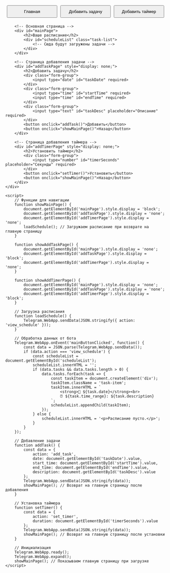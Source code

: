 <!DOCTYPE html>
<html>
<head>
    <title>Schedule Manager</title>
    <meta charset="UTF-8">
    <script src="https://telegram.org/js/telegram-web-app.js"></script>
    <style>
        body { font-family: Arial, sans-serif; padding: 20px; }
        .container { max-width: 600px; margin: 0 auto; }
        .section { margin-bottom: 30px; }
        .form-group { margin-bottom: 15px; }
        input, button { width: 100%; padding: 10px; margin-bottom: 10px; }
        .nav { display: flex; justify-content: space-between; margin-bottom: 20px; }
        .nav button { flex: 1; margin: 0 5px; }
        .task-list { margin-top: 20px; }
        .task-item { padding: 10px; border: 1px solid #ccc; margin-bottom: 10px; border-radius: 5px; }
    </style>
</head>
<body>
    <div class="container">
        <!-- Навигация -->
        <div class="nav">
            <button onclick="showMainPage()">Главная</button>
            <button onclick="showAddTaskPage()">Добавить задачу</button>
            <button onclick="showAddTimerPage()">Добавить таймер</button>
        </div>

        <!-- Основная страница -->
        <div id="mainPage">
            <h2>Ваше расписание</h2>
            <div id="scheduleList" class="task-list">
                <!-- Сюда будут загружены задачи -->
            </div>
        </div>

        <!-- Страница добавления задачи -->
        <div id="addTaskPage" style="display: none;">
            <h2>Добавить задачу</h2>
            <div class="form-group">
                <input type="date" id="taskDate" required>
            </div>
            <div class="form-group">
                <input type="time" id="startTime" required>
                <input type="time" id="endTime" required>
            </div>
            <div class="form-group">
                <input type="text" id="taskDesc" placeholder="Описание" required>
            </div>
            <button onclick="addTask()">Добавить</button>
            <button onclick="showMainPage()">Назад</button>
        </div>

        <!-- Страница добавления таймера -->
        <div id="addTimerPage" style="display: none;">
            <h2>Установить таймер</h2>
            <div class="form-group">
                <input type="number" id="timerSeconds" placeholder="Секунды" required>
            </div>
            <button onclick="setTimer()">Установить</button>
            <button onclick="showMainPage()">Назад</button>
        </div>
    </div>

    <script>
        // Функции для навигации
        function showMainPage() {
            document.getElementById('mainPage').style.display = 'block';
            document.getElementById('addTaskPage').style.display = 'none';
            document.getElementById('addTimerPage').style.display = 'none';
            loadSchedule(); // Загружаем расписание при возврате на главную страницу
        }

        function showAddTaskPage() {
            document.getElementById('mainPage').style.display = 'none';
            document.getElementById('addTaskPage').style.display = 'block';
            document.getElementById('addTimerPage').style.display = 'none';
        }

        function showAddTimerPage() {
            document.getElementById('mainPage').style.display = 'none';
            document.getElementById('addTaskPage').style.display = 'none';
            document.getElementById('addTimerPage').style.display = 'block';
        }

        // Загрузка расписания
        function loadSchedule() {
            Telegram.WebApp.sendData(JSON.stringify({ action: 'view_schedule' }));
        }

        // Обработка данных от бота
        Telegram.WebApp.onEvent('mainButtonClicked', function() {
            const data = JSON.parse(Telegram.WebApp.sendData());
            if (data.action === 'view_schedule') {
                const scheduleList = document.getElementById('scheduleList');
                scheduleList.innerHTML = '';
                if (data.tasks && data.tasks.length > 0) {
                    data.tasks.forEach(task => {
                        const taskItem = document.createElement('div');
                        taskItem.className = 'task-item';
                        taskItem.innerHTML = `
                            <strong>📅 ${task.date}</strong><br>
                            ⏰ ${task.time_range}: ${task.description}
                        `;
                        scheduleList.appendChild(taskItem);
                    });
                } else {
                    scheduleList.innerHTML = '<p>Расписание пусто.</p>';
                }
            }
        });

        // Добавление задачи
        function addTask() {
            const data = {
                action: 'add_task',
                date: document.getElementById('taskDate').value,
                start_time: document.getElementById('startTime').value,
                end_time: document.getElementById('endTime').value,
                description: document.getElementById('taskDesc').value
            };
            Telegram.WebApp.sendData(JSON.stringify(data));
            showMainPage(); // Возврат на главную страницу после добавления
        }

        // Установка таймера
        function setTimer() {
            const data = {
                action: 'set_timer',
                duration: document.getElementById('timerSeconds').value
            };
            Telegram.WebApp.sendData(JSON.stringify(data));
            showMainPage(); // Возврат на главную страницу после установки
        }

        // Инициализация
        Telegram.WebApp.ready();
        Telegram.WebApp.expand();
        showMainPage(); // Показываем главную страницу при загрузке
    </script>
</body>
</html>
